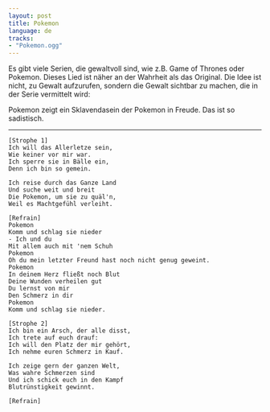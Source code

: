 ```yaml
---
layout: post
title: Pokemon
language: de
tracks:
- "Pokemon.ogg"
---
```


Es gibt viele Serien, die gewaltvoll sind, wie z.B. Game of Thrones oder Pokemon.
Dieses Lied ist näher an der Wahrheit als das Original.
Die Idee ist nicht, zu Gewalt aufzurufen, sondern die Gewalt sichtbar zu machen,
die in der Serie vermittelt wird:

Pokemon zeigt ein Sklavendasein der Pokemon in Freude.
Das ist so sadistisch.

---

```
[Strophe 1]
Ich will das Allerletze sein,
Wie keiner vor mir war.
Ich sperre sie in Bälle ein,
Denn ich bin so gemein.

Ich reise durch das Ganze Land
Und suche weit und breit
Die Pokemon, um sie zu quäl'n,
Weil es Machtgefühl verleiht.

[Refrain]
Pokemon
Komm und schlag sie nieder
- Ich und du
Mit allem auch mit 'nem Schuh
Pokemon
Oh du mein letzter Freund hast noch nicht genug geweint.
Pokemon
In deinem Herz fließt noch Blut
Deine Wunden verheilen gut
Du lernst von mir
Den Schmerz in dir
Pokemon
Komm und schlag sie nieder.

[Strophe 2]
Ich bin ein Arsch, der alle disst,
Ich trete auf euch drauf:
Ich will den Platz der mir gehört,
Ich nehme euren Schmerz in Kauf.

Ich zeige gern der ganzen Welt,
Was wahre Schmerzen sind
Und ich schick euch in den Kampf
Blutrünstigkeit gewinnt.

[Refrain]

```


